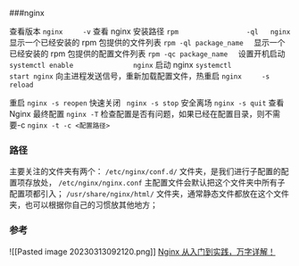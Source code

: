 ###nginx

查看版本 `nginx     -v`
查看 nginx 安装路径 `rpm                 -ql   nginx`
显示一个已经安装的 rpm 包提供的文件列表 `rpm -ql package_name `  
显示一个已经安装的 rpm 包提供的配置文件列表 `rpm -qc package_name `  
设置开机启动 `systemctl enable               nginx`
启动 nginx `systemctl           start nginx`
向主进程发送信号，重新加载配置文件，热重启 `nginx     -s                   reload`

重启 `nginx -s reopen`
快速关闭 ` nginx -s stop`
安全离场 `nginx -s quit`
查看 Nginx 最终配置 `nginx -T`
检查配置是否有问题，如果已经在配置目录，则不需要-c `nginx -t -c <配置路径>`

### 路径

主要关注的文件夹有两个：
`/etc/nginx/conf.d/` 文件夹，是我们进行子配置的配置项存放处，
`/etc/nginx/nginx.conf` 主配置文件会默认把这个文件夹中所有子配置项都引入；
`/usr/share/nginx/html/` 文件夹，通常静态文件都放在这个文件夹，也可以根据你自己的习惯放其他地方；

### 参考

![[Pasted image 20230313092120.png]]
[Nginx 从入门到实践，万字详解！](https://juejin.cn/post/6844904144235413512)
